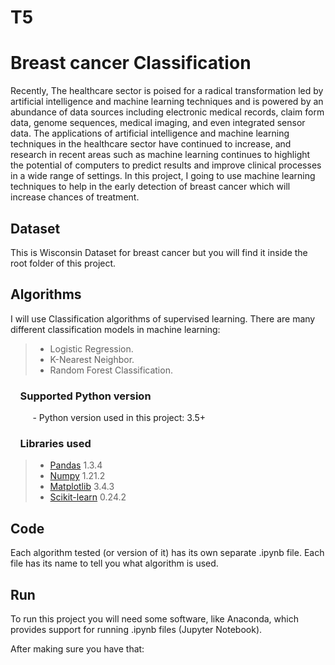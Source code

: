 # T5
# Breast cancer Classification

Recently, The healthcare sector is poised for a radical transformation led by artificial intelligence and machine learning techniques and is powered by an abundance of data sources including electronic medical records, claim form data, genome sequences, medical imaging, and even integrated sensor data.
The applications of artificial intelligence and machine learning techniques in the healthcare sector have continued to increase, and research in recent areas such as machine learning continues to highlight the potential of computers to predict results and improve clinical processes in a wide range of settings.
In this project, I going to use machine learning techniques to help in the early detection of breast cancer which will increase chances of treatment.

## Dataset

This is Wisconsin Dataset for breast cancer but you will find it inside the root folder of this project.

## Algorithms
I will use Classification algorithms of supervised learning. There are many different classification models in machine learning: 
> *  Logistic Regression.
> *  K-Nearest Neighbor.
> *  Random Forest Classification.


### &nbsp;&nbsp;&nbsp; Supported Python version
&nbsp;&nbsp;&nbsp;&nbsp;&nbsp;&nbsp;&nbsp;&nbsp;&nbsp;- Python version used in this project: 3.5+

### &nbsp;&nbsp;&nbsp; Libraries used

> *  [Pandas](http://pandas.pydata.org) 1.3.4
> *  [Numpy](http://www.numpy.org) 1.21.2
> *  [Matplotlib](https://matplotlib.org) 3.4.3
> *  [Scikit-learn](http://scikit-learn.org/stable/) 0.24.2

## Code

Each algorithm tested (or version of it) has its own separate .ipynb file. Each file has its name to tell you what algorithm is used.

## Run

To run this project you will need some software, like Anaconda, which provides support for running .ipynb files (Jupyter Notebook).

After making sure you have that:
